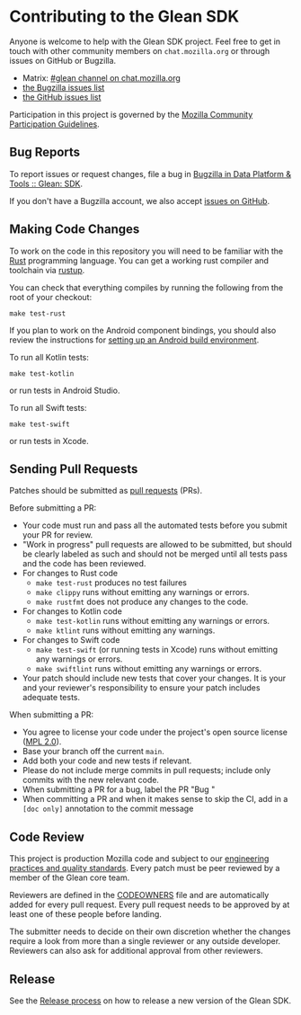 # Contributing to the Glean SDK

Anyone is welcome to help with the Glean SDK project. Feel free to get in touch with other community members on `chat.mozilla.org`
or through issues on GitHub or Bugzilla.

- Matrix: [#glean channel on chat.mozilla.org](https://chat.mozilla.org/#/room/#glean:mozilla.org)
- [the Bugzilla issues list][bugzillalist]
- [the GitHub issues list](https://github.com/mozilla/glean/issues)

[bugzillalist]: https://bugzilla.mozilla.org/buglist.cgi?list_id=14844212&resolution=---&classification=Client%20Software&classification=Developer%20Infrastructure&classification=Components&classification=Server%20Software&classification=Other&query_format=advanced&bug_status=UNCONFIRMED&bug_status=NEW&bug_status=ASSIGNED&bug_status=REOPENED&component=Glean%3A%20SDK&product=Data%20Platform%20and%20Tools

Participation in this project is governed by the
[Mozilla Community Participation Guidelines](https://www.mozilla.org/en-US/about/governance/policies/participation/).

## Bug Reports

To report issues or request changes, file a bug in [Bugzilla in Data Platform & Tools :: Glean: SDK][newbugzilla].

If you don't have a Bugzilla account, we also accept [issues on GitHub](https://github.com/mozilla/glean/issues/new).

[newbugzilla]: https://bugzilla.mozilla.org/enter_bug.cgi?assigned_to=nobody%40mozilla.org&bug_ignored=0&bug_severity=normal&bug_status=NEW&cf_fission_milestone=---&cf_fx_iteration=---&cf_fx_points=---&cf_status_firefox65=---&cf_status_firefox66=---&cf_status_firefox67=---&cf_status_firefox_esr60=---&cf_status_thunderbird_esr60=---&cf_tracking_firefox65=---&cf_tracking_firefox66=---&cf_tracking_firefox67=---&cf_tracking_firefox_esr60=---&cf_tracking_firefox_relnote=---&cf_tracking_thunderbird_esr60=---&product=Data%20Platform%20and%20Tools&component=Glean%3A%20SDK&contenttypemethod=list&contenttypeselection=text%2Fplain&defined_groups=1&flag_type-203=X&flag_type-37=X&flag_type-41=X&flag_type-607=X&flag_type-721=X&flag_type-737=X&flag_type-787=X&flag_type-799=X&flag_type-800=X&flag_type-803=X&flag_type-835=X&flag_type-846=X&flag_type-855=X&flag_type-864=X&flag_type-916=X&flag_type-929=X&flag_type-930=X&flag_type-935=X&flag_type-936=X&flag_type-937=X&form_name=enter_bug&maketemplate=Remember%20values%20as%20bookmarkable%20template&op_sys=Unspecified&priority=P3&&rep_platform=Unspecified&status_whiteboard=%5Btelemetry%3Aglean-rs%3Am%3F%5D&target_milestone=---&version=unspecified

## Making Code Changes

To work on the code in this repository you will need to be familiar with
the [Rust](https://www.rust-lang.org/) programming language.
You can get a working rust compiler and toolchain via [rustup](https://rustup.rs/).

You can check that everything compiles by running the following from the
root of your checkout:

```
make test-rust
```

If you plan to work on the Android component bindings, you should also review
the instructions for [setting up an Android build environment](android/setup-android-build-environment.md).

To run all Kotlin tests:

```
make test-kotlin
```

or run tests in Android Studio.

To run all Swift tests:

```
make test-swift
```

or run tests in Xcode.

## Sending Pull Requests

Patches should be submitted as [pull requests](https://help.github.com/articles/about-pull-requests/) (PRs).

Before submitting a PR:
- Your code must run and pass all the automated tests before you submit your PR for review.
- "Work in progress" pull requests are allowed to be submitted, but should be clearly labeled as such and should not be merged until all tests pass and the code has been reviewed.
- For changes to Rust code
  - `make test-rust` produces no test failures
  - `make clippy` runs without emitting any warnings or errors.
  - `make rustfmt` does not produce any changes to the code.
- For changes to Kotlin code
  - `make test-kotlin` runs without emitting any warnings or errors.
  - `make ktlint` runs without emitting any warnings.
- For changes to Swift code
  - `make test-swift` (or running tests in Xcode) runs without emitting any warnings or errors.
  - `make swiftlint` runs without emitting any warnings or errors.
- Your patch should include new tests that cover your changes. It is your and your reviewer's responsibility to ensure your patch includes adequate tests.

When submitting a PR:
- You agree to license your code under the project's open source license ([MPL 2.0](https://mozilla.org/MPL/2.0/)).
- Base your branch off the current `main`.
- Add both your code and new tests if relevant.
- Please do not include merge commits in pull requests; include only commits with the new relevant code.
- When submitting a PR for a bug, label the PR "Bug <Insert bug number here>"
- When committing a PR and when it makes sense to skip the CI, add in a `[doc only]` annotation to the commit message

## Code Review

This project is production Mozilla code and subject to our
[engineering practices and quality standards](https://developer.mozilla.org/en-US/docs/Mozilla/Developer_guide/Committing_Rules_and_Responsibilities).
Every patch must be peer reviewed by a member of the Glean core team.

Reviewers are defined in the [CODEOWNERS](https://github.com/mozilla/glean/blob/main/.github/CODEOWNERS) file
and are automatically added for every pull request.
Every pull request needs to be approved by at least one of these people before landing.

The submitter needs to decide on their own discretion whether the changes require a look from more than a single reviewer or any outside developer.
Reviewers can also ask for additional approval from other reviewers.

## Release

See the [Release process](cut-a-new-release.md) on how to release a new version of the Glean SDK.
